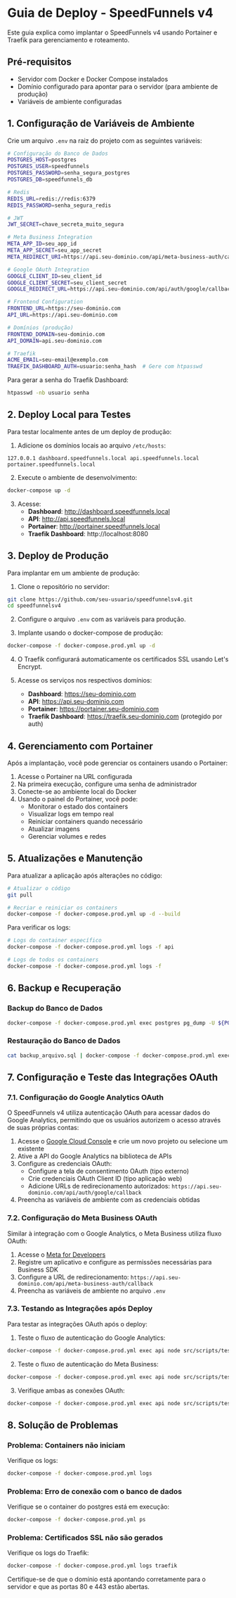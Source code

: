 # Guia de Deploy - SpeedFunnels v4

Este guia explica como implantar o SpeedFunnels v4 usando Portainer e Traefik para gerenciamento e roteamento.

## Pré-requisitos

- Servidor com Docker e Docker Compose instalados
- Domínio configurado para apontar para o servidor (para ambiente de produção)
- Variáveis de ambiente configuradas

## 1. Configuração de Variáveis de Ambiente

Crie um arquivo `.env` na raiz do projeto com as seguintes variáveis:

```bash
# Configuração do Banco de Dados
POSTGRES_HOST=postgres
POSTGRES_USER=speedfunnels
POSTGRES_PASSWORD=senha_segura_postgres
POSTGRES_DB=speedfunnels_db

# Redis
REDIS_URL=redis://redis:6379
REDIS_PASSWORD=senha_segura_redis

# JWT
JWT_SECRET=chave_secreta_muito_segura

# Meta Business Integration
META_APP_ID=seu_app_id
META_APP_SECRET=seu_app_secret
META_REDIRECT_URI=https://api.seu-dominio.com/api/meta-business-auth/callback

# Google OAuth Integration
GOOGLE_CLIENT_ID=seu_client_id
GOOGLE_CLIENT_SECRET=seu_client_secret
GOOGLE_REDIRECT_URL=https://api.seu-dominio.com/api/auth/google/callback

# Frontend Configuration
FRONTEND_URL=https://seu-dominio.com
API_URL=https://api.seu-dominio.com

# Domínios (produção)
FRONTEND_DOMAIN=seu-dominio.com
API_DOMAIN=api.seu-dominio.com

# Traefik
ACME_EMAIL=seu-email@exemplo.com
TRAEFIK_DASHBOARD_AUTH=usuario:senha_hash  # Gere com htpasswd
```

Para gerar a senha do Traefik Dashboard:
```bash
htpasswd -nb usuario senha
```

## 2. Deploy Local para Testes

Para testar localmente antes de um deploy de produção:

1. Adicione os domínios locais ao arquivo `/etc/hosts`:

```
127.0.0.1 dashboard.speedfunnels.local api.speedfunnels.local portainer.speedfunnels.local
```

2. Execute o ambiente de desenvolvimento:

```bash
docker-compose up -d
```

3. Acesse:
   - **Dashboard**: http://dashboard.speedfunnels.local
   - **API**: http://api.speedfunnels.local
   - **Portainer**: http://portainer.speedfunnels.local
   - **Traefik Dashboard**: http://localhost:8080

## 3. Deploy de Produção

Para implantar em um ambiente de produção:

1. Clone o repositório no servidor:

```bash
git clone https://github.com/seu-usuario/speedfunnelsv4.git
cd speedfunnelsv4
```

2. Configure o arquivo `.env` com as variáveis para produção.

3. Implante usando o docker-compose de produção:

```bash
docker-compose -f docker-compose.prod.yml up -d
```

4. O Traefik configurará automaticamente os certificados SSL usando Let's Encrypt.

5. Acesse os serviços nos respectivos domínios:
   - **Dashboard**: https://seu-dominio.com
   - **API**: https://api.seu-dominio.com
   - **Portainer**: https://portainer.seu-dominio.com
   - **Traefik Dashboard**: https://traefik.seu-dominio.com (protegido por auth)

## 4. Gerenciamento com Portainer

Após a implantação, você pode gerenciar os containers usando o Portainer:

1. Acesse o Portainer na URL configurada
2. Na primeira execução, configure uma senha de administrador
3. Conecte-se ao ambiente local do Docker
4. Usando o painel do Portainer, você pode:
   - Monitorar o estado dos containers
   - Visualizar logs em tempo real
   - Reiniciar containers quando necessário
   - Atualizar imagens
   - Gerenciar volumes e redes

## 5. Atualizações e Manutenção

Para atualizar a aplicação após alterações no código:

```bash
# Atualizar o código
git pull

# Recriar e reiniciar os containers
docker-compose -f docker-compose.prod.yml up -d --build
```

Para verificar os logs:

```bash
# Logs do container específico
docker-compose -f docker-compose.prod.yml logs -f api

# Logs de todos os containers
docker-compose -f docker-compose.prod.yml logs -f
```

## 6. Backup e Recuperação

### Backup do Banco de Dados

```bash
docker-compose -f docker-compose.prod.yml exec postgres pg_dump -U ${POSTGRES_USER} ${POSTGRES_DB} > backup_$(date +%Y%m%d).sql
```

### Restauração do Banco de Dados

```bash
cat backup_arquivo.sql | docker-compose -f docker-compose.prod.yml exec -T postgres psql -U ${POSTGRES_USER} ${POSTGRES_DB}
```

## 7. Configuração e Teste das Integrações OAuth

### 7.1. Configuração do Google Analytics OAuth

O SpeedFunnels v4 utiliza autenticação OAuth para acessar dados do Google Analytics, permitindo que os usuários autorizem o acesso através de suas próprias contas:

1. Acesse o [Google Cloud Console](https://console.cloud.google.com/) e crie um novo projeto ou selecione um existente
2. Ative a API do Google Analytics na biblioteca de APIs
3. Configure as credenciais OAuth:
   - Configure a tela de consentimento OAuth (tipo externo)
   - Crie credenciais OAuth Client ID (tipo aplicação web)
   - Adicione URLs de redirecionamento autorizados: `https://api.seu-dominio.com/api/auth/google/callback`
4. Preencha as variáveis de ambiente com as credenciais obtidas

### 7.2. Configuração do Meta Business OAuth

Similar à integração com o Google Analytics, o Meta Business utiliza fluxo OAuth:

1. Acesse o [Meta for Developers](https://developers.facebook.com/)
2. Registre um aplicativo e configure as permissões necessárias para Business SDK
3. Configure a URL de redirecionamento: `https://api.seu-dominio.com/api/meta-business-auth/callback`
4. Preencha as variáveis de ambiente no arquivo `.env`

### 7.3. Testando as Integrações após Deploy

Para testar as integrações OAuth após o deploy:

1. Teste o fluxo de autenticação do Google Analytics:
```bash
docker-compose -f docker-compose.prod.yml exec api node src/scripts/test-google-oauth.js
```

2. Teste o fluxo de autenticação do Meta Business:
```bash
docker-compose -f docker-compose.prod.yml exec api node src/scripts/test-meta-oauth.js
```

3. Verifique ambas as conexões OAuth:
```bash
docker-compose -f docker-compose.prod.yml exec api node src/scripts/test-oauth-connections.js
```

## 8. Solução de Problemas

### Problema: Containers não iniciam

Verifique os logs:
```bash
docker-compose -f docker-compose.prod.yml logs
```

### Problema: Erro de conexão com o banco de dados

Verifique se o container do postgres está em execução:
```bash
docker-compose -f docker-compose.prod.yml ps
```

### Problema: Certificados SSL não são gerados

Verifique os logs do Traefik:
```bash
docker-compose -f docker-compose.prod.yml logs traefik
```
Certifique-se de que o domínio está apontando corretamente para o servidor e que as portas 80 e 443 estão abertas.
